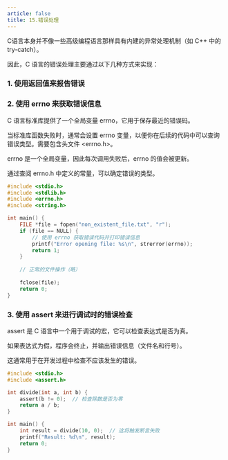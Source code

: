 ```yaml
---
article: false
title: 15.错误处理
---
```



C语言本身并不像一些高级编程语言那样具有内建的异常处理机制（如 C++ 中的 try-catch）。

因此，C 语言的错误处理主要通过以下几种方式来实现：


### 1. 使用返回值来报告错误

### 2. 使用 errno 来获取错误信息
C 语言标准库提供了一个全局变量 errno，它用于保存最近的错误码。

当标准库函数失败时，通常会设置 errno 变量，以便你在后续的代码中可以查询错误类型。需要包含头文件 <errno.h>。

errno 是一个全局变量，因此每次调用失败后，errno 的值会被更新。

通过查阅 errno.h 中定义的常量，可以确定错误的类型。

```c
#include <stdio.h>
#include <stdlib.h>
#include <errno.h>
#include <string.h>

int main() {
    FILE *file = fopen("non_existent_file.txt", "r");
    if (file == NULL) {
        // 使用 errno 获取错误代码并打印错误信息
        printf("Error opening file: %s\n", strerror(errno));
        return 1;
    }
    
    // 正常的文件操作（略）
    
    fclose(file);
    return 0;
}
```

### 3. 使用 assert 来进行调试时的错误检查
assert 是 C 语言中一个用于调试的宏，它可以检查表达式是否为真。

如果表达式为假，程序会终止，并输出错误信息（文件名和行号）。

这通常用于在开发过程中检查不应该发生的错误。

```c
#include <stdio.h>
#include <assert.h>

int divide(int a, int b) {
    assert(b != 0);  // 检查除数是否为零
    return a / b;
}

int main() {
    int result = divide(10, 0);  // 这将触发断言失败
    printf("Result: %d\n", result);
    return 0;
}

```



